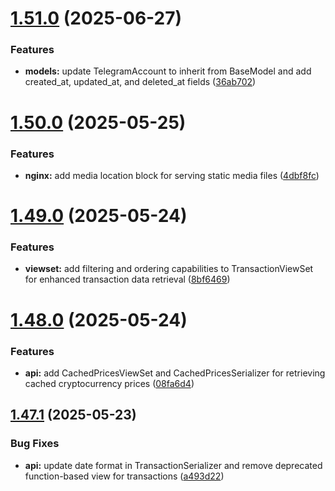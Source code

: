 # [1.51.0](https://github.com/ghorbani-mohammad/Django-Crypto-Assets-Monitoring/compare/v1.50.0...v1.51.0) (2025-06-27)


### Features

* **models:** update TelegramAccount to inherit from BaseModel and add created_at, updated_at, and deleted_at fields ([36ab702](https://github.com/ghorbani-mohammad/Django-Crypto-Assets-Monitoring/commit/36ab70263fad5c90fab7cc9786c2473a62c53ec1))



# [1.50.0](https://github.com/ghorbani-mohammad/Django-Crypto-Assets-Monitoring/compare/v1.49.0...v1.50.0) (2025-05-25)


### Features

* **nginx:** add media location block for serving static media files ([4dbf8fc](https://github.com/ghorbani-mohammad/Django-Crypto-Assets-Monitoring/commit/4dbf8fc892fa3b19b89f799bc2fa14c0b6d6b54e))



# [1.49.0](https://github.com/ghorbani-mohammad/Django-Crypto-Assets-Monitoring/compare/v1.48.0...v1.49.0) (2025-05-24)


### Features

* **viewset:** add filtering and ordering capabilities to TransactionViewSet for enhanced transaction data retrieval ([8bf6469](https://github.com/ghorbani-mohammad/Django-Crypto-Assets-Monitoring/commit/8bf6469dba362e258adbe982d0080e343c136b86))



# [1.48.0](https://github.com/ghorbani-mohammad/Django-Crypto-Assets-Monitoring/compare/v1.47.1...v1.48.0) (2025-05-24)


### Features

* **api:** add CachedPricesViewSet and CachedPricesSerializer for retrieving cached cryptocurrency prices ([08fa6d4](https://github.com/ghorbani-mohammad/Django-Crypto-Assets-Monitoring/commit/08fa6d4d1de09061b74c8c6e93280b351d8d57c3))



## [1.47.1](https://github.com/ghorbani-mohammad/Django-Crypto-Assets-Monitoring/compare/v1.47.0...v1.47.1) (2025-05-23)


### Bug Fixes

* **api:** update date format in TransactionSerializer and remove deprecated function-based view for transactions ([a493d22](https://github.com/ghorbani-mohammad/Django-Crypto-Assets-Monitoring/commit/a493d2280403812102922abec8f891676d4c44a5))



